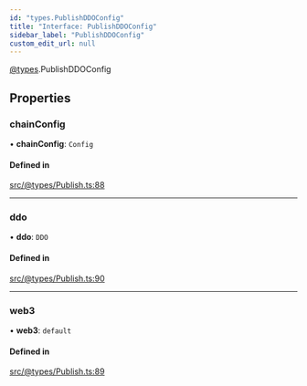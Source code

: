 ```yaml
---
id: "types.PublishDDOConfig"
title: "Interface: PublishDDOConfig"
sidebar_label: "PublishDDOConfig"
custom_edit_url: null
---
```


[@types](../modules/types.md).PublishDDOConfig

## Properties

### chainConfig

• **chainConfig**: `Config`

#### Defined in

[src/@types/Publish.ts:88](https://github.com/deltaDAO/nautilus/blob/89168de/src/@types/Publish.ts#L88)

___

### ddo

• **ddo**: `DDO`

#### Defined in

[src/@types/Publish.ts:90](https://github.com/deltaDAO/nautilus/blob/89168de/src/@types/Publish.ts#L90)

___

### web3

• **web3**: `default`

#### Defined in

[src/@types/Publish.ts:89](https://github.com/deltaDAO/nautilus/blob/89168de/src/@types/Publish.ts#L89)
